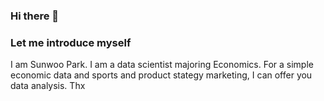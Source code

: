 ### Hi there 👋
### Let me introduce myself

I am Sunwoo Park. I am a data scientist majoring Economics.
For a simple economic data and sports and product stategy marketing,
I can offer you data analysis. Thx

<!--
**JustinDSPark/JustinDSPark** is a ✨ _special_ ✨ repository because its `README.md` (this file) appears on your GitHub profile.

Here are some ideas to get you started:

- 🔭 I’m currently working on ...
- 🌱 I’m currently learning ...
- 👯 I’m looking to collaborate on ...
- 🤔 I’m looking for help with ...
- 💬 Ask me about ...
- 📫 How to reach me: ...
- 😄 Pronouns: ...
- ⚡ Fun fact: ...
-->
